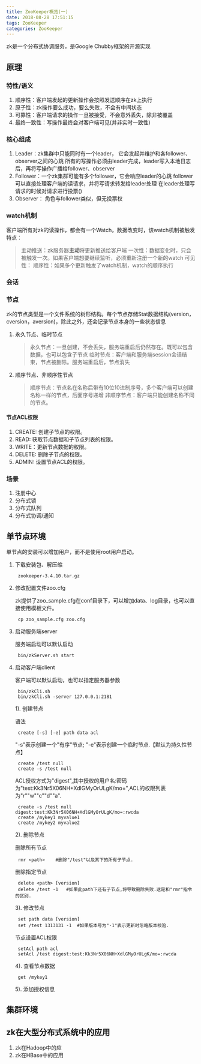 ```yaml
---
title: ZooKeeper概览(一)
date: 2018-08-28 17:51:15
tags: ZooKeeper
categories: ZooKeeper
---
```

zk是一个分布式协调服务，是Google Chubby框架的开源实现

<!-- more -->
## 原理

### 特性/语义
1. 顺序性：客户端发起的更新操作会按照发送顺序在zk上执行
2. 原子性：zk操作要么成功，要么失败，不会有中间状态
3. 可靠性：客户端请求的操作一旦被接受，不会意外丢失，除非被覆盖
4. 最终一致性：写操作最终会对客户端可见(并非实时一致性)

### 核心组成
1. Leader：zk集群中只能同时有一个leader，
	它会发起并维护和各follower、observer之间的心跳
	所有的写操作必须由leader完成，leader写入本地日志后，再将写操作广播给follower、observer
2. Follower：一个zk集群可能有多个follower，它会响应leader的心跳
	follower可以直接处理客户端的读请求，并将写请求转发给leader处理
	在leader处理写请求的时候对请求进行投票()
3. Observer： 角色与follower类似，但无投票权

### watch机制
客户端所有对zk的读操作，都会有一个Watch，数据改变时，该watch机制被触发
特点：
> 主动推送：zk服务器**主动**将更新推送给客户端
> 一次性：数据变化时，只会被触发一次。如果客户端想要继续监听，必须重新注册一个新的watch
> 可见性：
> 顺序性：如果多个更新触发了watch机制，watch的顺序执行


### 会话


### 节点
zk的节点类型是一个文件系统的树形结构。每个节点存储Stat数据结构(version，cversion，aversion)，除此之外，还会记录节点本身的一些状态信息

1. 永久节点、临时节点

	> 永久节点：一旦创建，不会丢失，服务端重启后仍然存在。既可以包含数据，也可以包含子节点
	> 临时节点：客户端和服务端session会话结束，节点被删除。服务端重启后，节点消失
2. 顺序节点、非顺序性节点

	> 顺序节点：节点名在名称后带有10位10进制序号，多个客户端可以创建名称一样的节点，后面序号递增
	> 非顺序节点：客户端只能创建名称不同的节点。

#### 节点ACL权限
1. CREATE: 创建子节点的权限。
2. READ: 获取节点数据和子节点列表的权限。
3. WRITE：更新节点数据的权限。
4. DELETE: 删除子节点的权限。
5. ADMIN: 设置节点ACL的权限。

### 场景
1. 注册中心
2. 分布式锁
3. 分布式队列
4. 分布式协调/通知


## 单节点环境 ##

单节点的安装可以增加用户，而不是使用root用户启动。

1. 下载安装包、解压缩

		zookeeper-3.4.10.tar.gz

2. 修改配置文件zoo.cfg

	zk提供了zoo_sample.cfg在conf目录下，可以增加data、log目录，也可以直接使用模板文件。

		cp zoo_sample.cfg zoo.cfg

3. 启动服务端server

	服务端启动可以默认启动
	
		bin/zkServer.sh start

4. 启动客户端client

	客户端可以默认启动，也可以指定服务器参数

		bin/zkCli.sh
		bin/zkCli.sh -server 127.0.0.1:2181
	
	1). 创建节点
	
	语法 
 
		create [-s] [-e] path data acl

	"-s"表示创建一个"有序"节点; "-e"表示创建一个临时节点.【默认为持久性节点】

		create /test null  
		create -s /test null 

	ACL授权方式为"digest",其中授权的用户名:密码为"test:Kk3Nr5X06NH+XdlGMyOrULgK/mo=",ACL的权限列表为"r""w""c""d""a".

		create -s /test null digest:test:Kk3Nr5X06NH+XdlGMyOrULgK/mo=:rwcda
		create /mykey1 myvalue1
		create /mykey2 myvalue2	

	2). 删除节点

	删除所有节点

		rmr <path>    #删除"/test"以及其下的所有子节点.

	删除指定节点 

		delete <path> [version]
		delete /test -1   #如果此path下还有子节点,将导致删除失败.这是和"rmr"指令的区别.

	3). 修改节点
		
		set path data [version]
		set /test 1313131 -1  #如果版本号为"-1"表示更新时忽略版本校验.

	节点设置ACL权限
	
		setAcl path acl
		setAcl /test digest:test:Kk3Nr5X06NH+XdlGMyOrULgK/mo=:rwcda 
		
	4). 查看节点数据

		get /mykey1

	5). 添加授权信息

## 集群环境 ##


## zk在大型分布式系统中的应用
1. zk在Hadoop中的应
2. zk在HBase中的应用